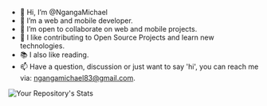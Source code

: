 - 👋 Hi, I’m @NgangaMichael
- 👀 I’m a web and mobile developer.
- 💞️ I’m open to collaborate on web and mobile projects.
- 📝 I like contributing to Open Source Projects and learn new technologies.
- 📚 I also like reading.
- 📫 Have a question, discussion or just want to say 'hi', you can reach me via: ngangamichael83@gmail.com. 

![Your Repository's Stats](https://github-readme-stats.vercel.app/api?username=NgangaMichael&show_icons=true)
